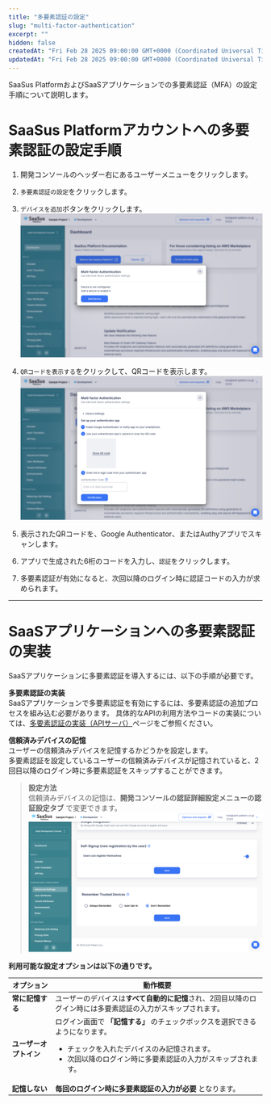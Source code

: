 ```yaml
---
title: "多要素認証の設定"
slug: "multi-factor-authentication"
excerpt: ""
hidden: false
createdAt: "Fri Feb 28 2025 09:00:00 GMT+0000 (Coordinated Universal Time)"
updatedAt: "Fri Feb 28 2025 09:00:00 GMT+0000 (Coordinated Universal Time)"
---
```


SaaSus PlatformおよびSaaSアプリケーションでの多要素認証（MFA）の設定手順について説明します。

# SaaSus Platformアカウントへの多要素認証の設定手順

1. 開発コンソールのヘッダー右にあるユーザーメニューをクリックします。
2. `多要素認証の設定`をクリックします。
3. `デバイスを追加`ボタンをクリックします。  
   ![multi-factor-authentication-1](/ja/img/saas-development-console/multi-factor-authentication-1.png)

4. `QRコードを表示する`をクリックして、QRコードを表示します。  
   ![multi-factor-authentication-2](/ja/img/saas-development-console/multi-factor-authentication-2.png)

5. 表示されたQRコードを、Google Authenticator、またはAuthyアプリでスキャンします。

6. アプリで生成された6桁のコードを入力し、`認証`をクリックします。

7. 多要素認証が有効になると、次回以降のログイン時に認証コードの入力が求められます。

---

# SaaSアプリケーションへの多要素認証の実装

SaaSアプリケーションに多要素認証を導入するには、以下の手順が必要です。

**多要素認証の実装**  
SaaSアプリケーションで多要素認証を有効にするには、多要素認証の追加プロセスを組み込む必要があります。
具体的なAPIの利用方法やコードの実装については、<a href="/ja/docs/implementation-guide/implementing-mfa-apiserver" target="_blank">多要素認証の実装（APIサーバ）</a>ページをご参照ください。

**信頼済みデバイスの記憶**  
ユーザーの信頼済みデバイスを記憶するかどうかを設定します。  
多要素認証を設定しているユーザーの信頼済みデバイスが記憶されていると、2回目以降のログイン時に多要素認証をスキップすることができます。

> **設定方法**  
> 信頼済みデバイスの記憶は、**開発コンソールの認証詳細設定メニューの認証設定タブ** で変更できます。  
> ![multi-factor-authentication-3](/ja/img/saas-development-console/multi-factor-authentication-3.png)

**利用可能な設定オプションは以下の通りです。**  

| オプション               | 動作概要 |
|------------------------|------------------------------------------------------|
| **常に記憶する**     | ユーザーのデバイスは**すべて自動的に記憶**され、2回目以降のログイン時には多要素認証の入力がスキップされます。 |
| **ユーザーオプトイン** | ログイン画面で **「記憶する」** のチェックボックスを選択できるようになります。<ul><li>チェックを入れたデバイスのみ記憶されます。</li><li>次回以降のログイン時に多要素認証の入力がスキップされます。</li></ul> |
| **記憶しない**       | **毎回のログイン時に多要素認証の入力が必要** となります。 |
